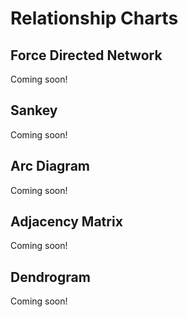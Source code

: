 # Relationship Charts

<!-- --8<-- "./docs/_charts/force_directed_network.md:ref" -->
## Force Directed Network
Coming soon!

<!-- --8<-- "./docs/_charts/sankey.md:ref" -->
## Sankey
Coming soon!

<!-- --8<-- "./docs/_charts/arc_diagram.md:ref" -->
## Arc Diagram
Coming soon!

<!-- --8<-- "./docs/_charts/adjacency_matrix.md:ref" -->
## Adjacency Matrix
Coming soon!

<!-- --8<-- "./docs/_charts/dendrogram.md:ref" -->
## Dendrogram
Coming soon!